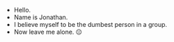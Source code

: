 - Hello.
- Name is Jonathan.
- I believe myself to be the dumbest person in a group.
- Now leave me alone. 😐
